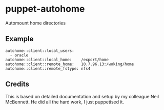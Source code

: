 # puppet-autohome

Automount home directories

## Example

    autohome::client::local_users:
      - oracle
    autohome::client::local_home:    /export/home
    autohome::client::remote_home:   10.7.96.13:/woking/home
    autohome::client::remote_fstype: nfs4

## Credits

This is based on detailed documentation and setup by my colleague Neil
McBennett.  He did all the hard work, I just puppetised it.
